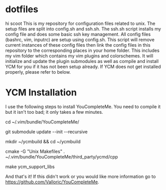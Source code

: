 dotfiles
========
hi scoot
This is my repository for configuration files related to unix. The setup files
are split into config.sh and ssh.sh. The ssh.sh script installs my config file
and does some basic ssh key management. All config files (bashrc, vim, inputrc)
are setup using config.sh. This script will remove current instances of these
config files then link the config files in this repository to the corresponding
places in your home folder. This includes my vim folder which contains my vim
plugins and colorschemes. It will initialize and update the plugin submodules
as well as compile and install YCM for you if it has not been setup already. If
YCM does not get installed properly, please refer to below.

YCM Installation
========
I use the following steps to install YouCompleteMe. You need to compile it but
it isn't too bad; it only takes a few minutes.

cd ~/.vim/bundle/YouCompleteMe/

git submodule update --init --recursive

mkdir ~/ycmbuild && cd ~/ycmbuild

cmake -G "Unix Makefiles" . ~/.vim/bundle/YouCompleteMe/third_party/ycmd/cpp

make ycm_support_libs

And that's it! If this didn't work or you would like more information go to
https://github.com/Valloric/YouCompleteMe.
